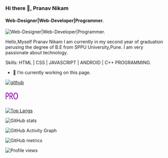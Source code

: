 ### Hi there 👋, Pranav Nikam
#### Web-Designer|Web-Developer|Programmer.
![Web-Designer|Web-Developer|Programmer.](https://pranavnikam3110.github.io/git-banner.github.io/)

Hello,Myself Pranav Nikam I am currently in my second year of graduation perusing the degree of B.E from SPPU University,Pune. I am very passionate about technology.

Skills: HTML | CSS | JAVASCRIPT | ANDROID | C++ PROGRAMMING.

- 🔭 I’m currently working on this page. 


[<img src='https://cdn.jsdelivr.net/npm/simple-icons@3.0.1/icons/github.svg' alt='github' height='40'>](https://github.com/pranavnikam3110)  

<a href='https://github.com/pricing'><img src='https://raw.githubusercontent.com/acervenky/animated-github-badges/master/assets/pro.gif' width='40' height='40'></a> 

[![Top Langs](https://github-readme-stats.vercel.app/api/top-langs/?username=pranavnikam3110)](https://github.com/anuraghazra/github-readme-stats)

![GitHub stats](https://github-readme-stats.vercel.app/api?username=pranavnikam3110&show_icons=true)  

![GitHub Activity Graph](https://activity-graph.herokuapp.com/graph?username=pranavnikam3110)  

![GitHub metrics](https://metrics.lecoq.io/pranavnikam3110)  

![Profile views](https://gpvc.arturio.dev/pranavnikam3110)  
